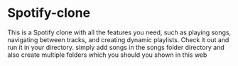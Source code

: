 # Spotify-clone
This is a Spotify clone with all the features you need, such as playing songs, navigating between tracks, and creating dynamic playlists. Check it out and run it in your directory.
simply add songs in the songs folder directory
and also create multiple folders which  you should you shown in this web

